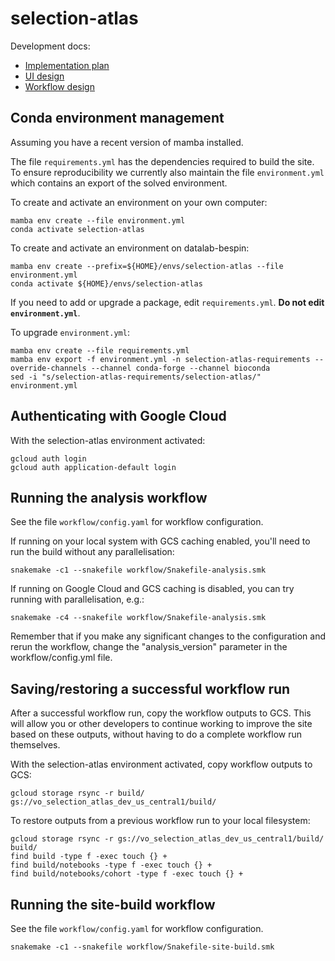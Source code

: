 # selection-atlas

Development docs:

-   [Implementation plan](https://docs.google.com/document/d/1VvVZqIQWP8a2zH_CqTgKOp7_KotiJX8bcQ-RWfxiEj8/edit?usp=sharing)
-   [UI design](https://www.figma.com/file/k8lS8xUvYmPopMv1MpyYO0/Selection-atlas?node-id=3487%3A6008&t=bUqtIieBnHcFTzk3-1)
-   [Workflow design](https://miro.com/app/board/uXjVPlYc-lM=/?share_link_id=382195427430)

## Conda environment management

Assuming you have a recent version of mamba installed.

The file `requirements.yml` has the dependencies required to build the site. To ensure reproducibility we currently also maintain the file `environment.yml` which contains an export of the solved environment.

To create and activate an environment on your own computer:

```
mamba env create --file environment.yml
conda activate selection-atlas
```

To create and activate an environment on datalab-bespin:

```
mamba env create --prefix=${HOME}/envs/selection-atlas --file environment.yml
conda activate ${HOME}/envs/selection-atlas
```

If you need to add or upgrade a package, edit `requirements.yml`. **Do not edit `environment.yml`**.

To upgrade `environment.yml`:

```
mamba env create --file requirements.yml
mamba env export -f environment.yml -n selection-atlas-requirements --override-channels --channel conda-forge --channel bioconda
sed -i "s/selection-atlas-requirements/selection-atlas/" environment.yml
```

## Authenticating with Google Cloud

With the selection-atlas environment activated:

```
gcloud auth login
gcloud auth application-default login
```


## Running the analysis workflow

See the file `workflow/config.yaml` for workflow configuration.

If running on your local system with GCS caching enabled, you'll need to run the build without any parallelisation:

```
snakemake -c1 --snakefile workflow/Snakefile-analysis.smk
```

If running on Google Cloud and GCS caching is disabled, you can try running with parallelisation, e.g.:

```
snakemake -c4 --snakefile workflow/Snakefile-analysis.smk
```

Remember that if you make any significant changes to the configuration and rerun the workflow, change the "analysis_version" parameter in the workflow/config.yml file.

## Saving/restoring a successful workflow run

After a successful workflow run, copy the workflow outputs to GCS. This will allow you or other developers to continue working to improve the site based on these outputs, without having to do a complete workflow run themselves. 

With the selection-atlas environment activated, copy workflow outputs to GCS:

```
gcloud storage rsync -r build/ gs://vo_selection_atlas_dev_us_central1/build/
```

To restore outputs from a previous workflow run to your local filesystem:

```
gcloud storage rsync -r gs://vo_selection_atlas_dev_us_central1/build/ build/
find build -type f -exec touch {} +
find build/notebooks -type f -exec touch {} +
find build/notebooks/cohort -type f -exec touch {} +

```

## Running the site-build workflow

See the file `workflow/config.yaml` for workflow configuration.

```
snakemake -c1 --snakefile workflow/Snakefile-site-build.smk
```
